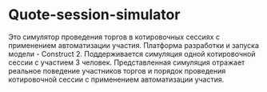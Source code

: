 # Quote-session-simulator

Это симулятор проведения торгов в котировочных сессиях с применением автоматизации участия. 
Платформа разработки и запуска модели - Construct 2.
Поддерживается симуляция одной котировочной сессии с участием 3 человек. Представленная симуляция отражает реальное поведение участников торгов и порядок проведения котировочной сессии с применением автоматизации участия.

